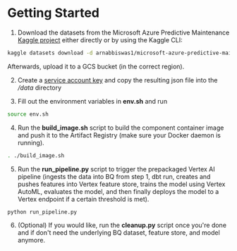 # Getting Started

1. Download the datasets from the Microsoft Azure Predictive Maintenance [Kaggle project](https://www.kaggle.com/datasets/arnabbiswas1/microsoft-azure-predictive-maintenance) either directly or by using the Kaggle CLI:

```sh 
kaggle datasets download -d arnabbiswas1/microsoft-azure-predictive-maintenance
```

Afterwards, upload it to a GCS bucket (in the correct region).

2. Create a [service account key](https://cloud.google.com/iam/docs/creating-managing-service-account-keys#iam-service-account-keys-create-console) and copy the resulting json file into the */data* directory

3. Fill out the environment variables in **env.sh** and run

```sh 
source env.sh
```

4. Run the **build_image.sh** script to build the component container image and push it to the Artifact Registry (make sure your Docker daemon is running).

```sh
. ./build_image.sh
```

5. Run the **run_pipeline.py** script to trigger the prepackaged Vertex AI pipeline (ingests the data into BQ from step 1, dbt run, creates and pushes features into Vertex feature store, trains the model using Vertex AutoML, evaluates the model, and then finally deploys the model to a Vertex endpoint if a certain threshold is met).

```sh
python run_pipeline.py
```

6. (Optional) If you would like, run the **cleanup.py** script once you're done and if don't need the underlying BQ dataset, feature store, and model anymore.